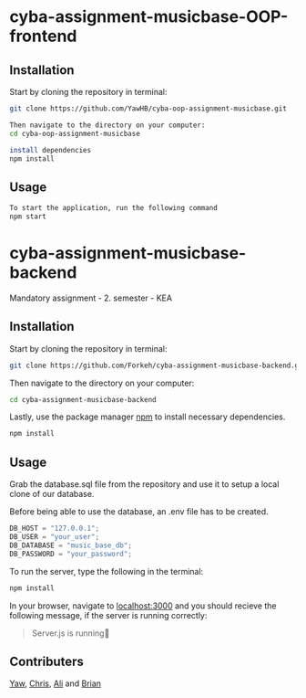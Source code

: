 # cyba-assignment-musicbase-OOP-frontend

## Installation

Start by cloning the repository in terminal:

```bash
git clone https://github.com/YawHB/cyba-oop-assignment-musicbase.git
```

```bash
Then navigate to the directory on your computer:
cd cyba-oop-assignment-musicbase
```

```bash
install dependencies
npm install
```

## Usage

```bash
To start the application, run the following command
npm start
```

# cyba-assignment-musicbase-backend

Mandatory assignment - 2. semester - KEA

## Installation

Start by cloning the repository in terminal:

```bash
git clone https://github.com/Forkeh/cyba-assignment-musicbase-backend.git
```

Then navigate to the directory on your computer:

```bash
cd cyba-assignment-musicbase-backend
```

Lastly, use the package manager [npm](https://www.npmjs.com/) to install necessary dependencies.

```bash
npm install
```

## Usage

Grab the database.sql file from the repository and use it to setup a local clone of our database.

Before being able to use the database, an .env file has to be created.

```javascript
DB_HOST = "127.0.0.1";
DB_USER = "your_user";
DB_DATABASE = "music_base_db";
DB_PASSWORD = "your_password";
```

To run the server, type the following in the terminal:

```bash
npm install
```

In your browser, navigate to [localhost:3000](127.0.0.1:3000) and you should recieve the following message, if the server is running correctly:

> Server.js is running🎉

## Contributers

[Yaw](https://github.com/YawHB), [Chris](https://github.com/AeselCSS), [Ali](https://github.com/AliHMohammad) and [Brian](https://github.com/Forkeh)
